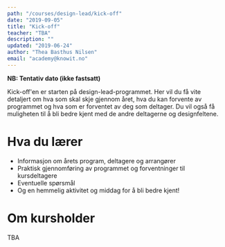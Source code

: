 ```yaml
---
path: "/courses/design-lead/kick-off"
date: "2019-09-05"
title: "Kick-off"
teacher: "TBA"
description: ""
updated: "2019-06-24"
author: "Thea Basthus Nilsen"
email: "academy@knowit.no"
---
```

**NB: Tentativ dato (ikke fastsatt)**

Kick-off'en er starten på design-lead-programmet. 
Her vil du få vite detaljert om hva som skal skje gjennom året, hva du kan forvente av programmet og hva som er forventet av deg som deltager.
Du vil også få muligheten til å bli bedre kjent med de andre deltagerne og designfeltene.

# Hva du lærer
- Informasjon om årets program, deltagere og arrangører 
- Praktisk gjennomføring av programmet og forventninger til kursdeltagere
- Eventuelle spørsmål
- Og en hemmelig aktivitet og middag for å bli bedre kjent!

# Om kursholder
TBA
